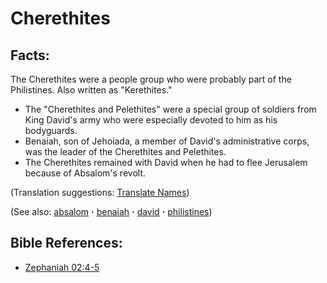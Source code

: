 # Cherethites #

## Facts: ##

The Cherethites were a people group who were probably part of the Philistines. Also written as "Kerethites."

* The "Cherethites and Pelethites" were a special group of soldiers from King David's army who were especially devoted to him as his bodyguards.
* Benaiah, son of Jehoiada, a member of David's administrative corps, was the leader of the Cherethites and Pelethites.
* The Cherethites remained with David when he had to flee Jerusalem because of Absalom's revolt.

(Translation suggestions: [Translate Names](https://git.door43.org/Door43/en-ta-translate-vol1/src/master/content/translate_names.md))

(See also: [absalom](../other/absalom.md) **·** [benaiah](../other/benaiah.md) **·** [david](../other/david.md) **·** [philistines](../other/philistines.md))

## Bible References: ##

* [Zephaniah 02:4-5](https://door43.org/en/bible/notes/zep/02/04)


